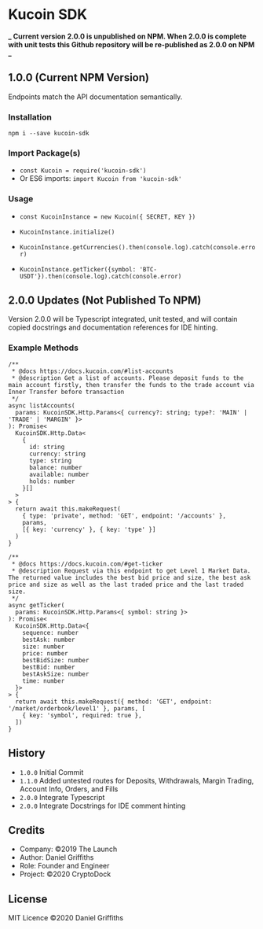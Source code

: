 # Kucoin SDK

**_ Current version 2.0.0 is unpublished on NPM. When 2.0.0 is complete with unit tests this Github repository will be re-published as 2.0.0 on NPM _**

## 1.0.0 (Current NPM Version)

Endpoints match the API documentation semantically.

### Installation

`npm i --save kucoin-sdk`

### Import Package(s)

- `const Kucoin = require('kucoin-sdk')`
- Or ES6 imports: `import Kucoin from 'kucoin-sdk'`

### Usage

- `const KucoinInstance = new Kucoin({ SECRET, KEY })`
- `KucoinInstance.initialize()`

- `KucoinInstance.getCurrencies().then(console.log).catch(console.error)`
- `KucoinInstance.getTicker({symbol: 'BTC-USDT'}).then(console.log).catch(console.error)`

## 2.0.0 Updates (Not Published To NPM)

Version 2.0.0 will be Typescript integrated, unit tested, and will contain copied docstrings and documentation references for IDE hinting.

### Example Methods

```
/**
 * @docs https://docs.kucoin.com/#list-accounts
 * @description Get a list of accounts. Please deposit funds to the main account firstly, then transfer the funds to the trade account via Inner Transfer before transaction
 */
async listAccounts(
  params: KucoinSDK.Http.Params<{ currency?: string; type?: 'MAIN' | 'TRADE' | 'MARGIN' }>
): Promise<
  KucoinSDK.Http.Data<
    {
      id: string
      currency: string
      type: string
      balance: number
      available: number
      holds: number
    }[]
  >
> {
  return await this.makeRequest(
    { type: 'private', method: 'GET', endpoint: '/accounts' },
    params,
    [{ key: 'currency' }, { key: 'type' }]
  )
}
```

```
/**
 * @docs https://docs.kucoin.com/#get-ticker
 * @description Request via this endpoint to get Level 1 Market Data. The returned value includes the best bid price and size, the best ask price and size as well as the last traded price and the last traded size.
 */
async getTicker(
  params: KucoinSDK.Http.Params<{ symbol: string }>
): Promise<
  KucoinSDK.Http.Data<{
    sequence: number
    bestAsk: number
    size: number
    price: number
    bestBidSize: number
    bestBid: number
    bestAskSize: number
    time: number
  }>
> {
  return await this.makeRequest({ method: 'GET', endpoint: '/market/orderbook/level1' }, params, [
    { key: 'symbol', required: true },
  ])
}
```

## History

- `1.0.0` Initial Commit
- `1.1.0` Added untested routes for Deposits, Withdrawals, Margin Trading, Account Info, Orders, and Fills
- `2.0.0` Integrate Typescript
- `2.0.0` Integrate Docstrings for IDE comment hinting

## Credits

- Company: ©2019 The Launch
- Author: Daniel Griffiths
- Role: Founder and Engineer
- Project: ©2020 CryptoDock

## License

MIT Licence ©2020 Daniel Griffiths
